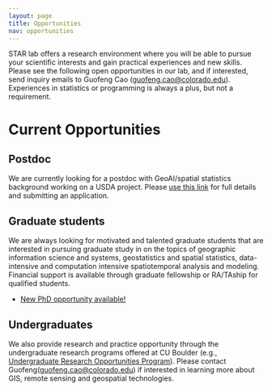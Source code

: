 ```yaml
---
layout: page
title: Opportunities
nav: opportunities
---
```


STAR lab offers a research environment where you will be able to pursue
your scientific interests and gain practical experiences and new skills.
Please see the following open opportunities in our lab, and if interested,
send inquiry emails to Guofeng Cao
([guofeng.cao@colorado.edu](mailto:guofeng.cao@colorado.edu)). Experiences
in statistics or programming is always a plus, but not a requirement.

# Current Opportunities

## Postdoc

We are currently looking for a postdoc with GeoAI/spatial statistics
background working on a USDA project. Please [use this
link](https://jobs.colorado.edu/jobs/JobDetail/Postdoctoral-research-associate/51359)
for full details and submitting an application. 

## Graduate students

We are always looking for motivated and talented graduate students that are
interested in pursuing graduate study in on the topics of geographic
information science and systems, geostatistics and spatial statistics,
data-intensive and computation intensive spatiotemporal analysis and
modeling. Financial support is available through graduate fellowship or
RA/TAship for qualified students. 

- [New PhD opportunity available!](http://www.spatstat.com/2020/10/10/recruiting/)

## Undergraduates 

We also provide research and practice opportunity through the undergraduate
research programs offered at CU Boulder (e.g., [Undergraduate Research
Opportunities Program](https://www.colorado.edu/urop/)). Please contact
Guofeng([guofeng.cao@colorado.edu](mailto:guofeng.cao@colorado.edu)) if
interested in learning more about GIS, remote sensing and geospatial
technologies. 

